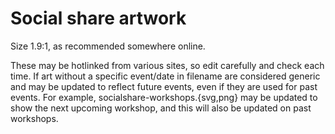 # Social share artwork

Size 1.9:1, as recommended somewhere online.

These may be hotlinked from various sites, so edit carefully and check
each time.  If art without a specific event/date in filename are
considered generic and may be updated to reflect future events, even
if they are used for past events.  For example,
socialshare-workshops.{svg,png} may be updated to show the next
upcoming workshop, and this will also be updated on past workshops.

